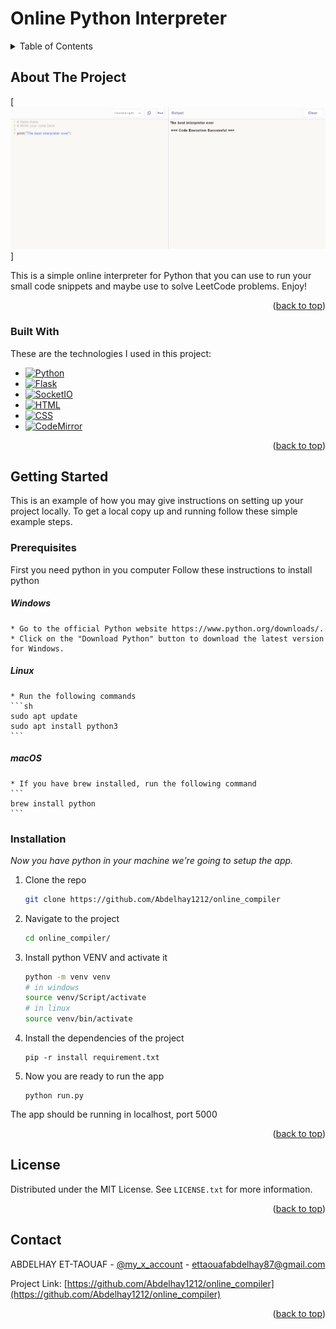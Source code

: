 <!-- Improved compatibility of back to top link: See: https://github.com/othneildrew/Best-README-Template/pull/73 -->
<a id="readme-top"></a>

# Online Python Interpreter

<!-- TABLE OF CONTENTS -->
<details>
  <summary>Table of Contents</summary>
  <ol>
    <li>
      <a href="#about-the-project">About The Project</a>
      <ul>
        <li><a href="#built-with">Built With</a></li>
      </ul>
    </li>
    <li>
      <a href="#getting-started">Getting Started</a>
      <ul>
        <li><a href="#prerequisites">Prerequisites</a></li>
        <li><a href="#installation">Installation</a></li>
      </ul>
    </li>
    <li><a href="#usage">Usage</a></li>
    <li><a href="#roadmap">Roadmap</a></li>
    <li><a href="#contributing">Contributing</a></li>
    <li><a href="#license">License</a></li>
    <li><a href="#contact">Contact</a></li>
    <li><a href="#acknowledgments">Acknowledgments</a></li>
  </ol>
</details>

<!-- ABOUT THE PROJECT -->
## About The Project
[![Product Name Screen Shot][product-screenshot]]

This is a simple online interpreter for Python that you can use to run your small code snippets and maybe use to solve LeetCode problems. Enjoy!

<p align="right">(<a href="#readme-top">back to top</a>)</p>



### Built With

These are the technologies I used in this project:

* [![Python][Python-badge]][Python-url]
* [![Flask][Flask-badge]][Flask-url]
* [![SocketIO][SocketIO-badge]][SocketIO-url]
* [![HTML][HTML-badge]][HTML-url]
* [![CSS][CSS-badge]][CSS-url]
* [![CodeMirror][CodeMirror-badge]][CodeMirror-url]

<p align="right">(<a href="#readme-top">back to top</a>)</p>



<!-- GETTING STARTED -->
## Getting Started

This is an example of how you may give instructions on setting up your project locally.
To get a local copy up and running follow these simple example steps.

### Prerequisites

First you need python in you computer
Follow these instructions to install python

##### Windows
    * Go to the official Python website https://www.python.org/downloads/.
    * Click on the "Download Python" button to download the latest version for Windows.

##### Linux
    * Run the following commands
    ```sh
    sudo apt update
    sudo apt install python3
    ```

##### macOS
    * If you have brew installed, run the following command
    ```
    brew install python
    ```

### Installation

_Now you have python in your machine we're going to setup the app._

1. Clone the repo
    ```sh
    git clone https://github.com/Abdelhay1212/online_compiler
    ```
2. Navigate to the project
    ```sh
    cd online_compiler/
    ```
3. Install python VENV and activate it
    ```sh
    python -m venv venv
    # in windows
    source venv/Script/activate
    # in linux
    source venv/bin/activate
    ```
4. Install the dependencies of the project
    ```
    pip -r install requirement.txt
    ```
5. Now you are ready to run the app
    ```
    python run.py
    ```

The app should be running in localhost, port 5000

<p align="right">(<a href="#readme-top">back to top</a>)</p>



<!-- LICENSE -->
## License

Distributed under the MIT License. See `LICENSE.txt` for more information.

<p align="right">(<a href="#readme-top">back to top</a>)</p>



<!-- CONTACT -->
## Contact

ABDELHAY ET-TAOUAF - [@my_x_account](https://x.com/abdelhay1212) - ettaouafabdelhay87@gmail.com

Project Link: [https://github.com/Abdelhay1212/online_compiler](https://github.com/Abdelhay1212/online_compiler)

<p align="right">(<a href="#readme-top">back to top</a>)</p>



<!-- MARKDOWN LINKS & IMAGES -->
<!-- https://www.markdownguide.org/basic-syntax/#reference-style-links -->
[product-screenshot]: ./interpreter.png

[Python-badge]: https://img.shields.io/badge/Python-3776AB?style=for-the-badge&logo=python&logoColor=white
[Python-url]: https://www.python.org/

[Flask-badge]: https://img.shields.io/badge/Flask-000000?style=for-the-badge&logo=flask&logoColor=white
[Flask-url]: https://flask.palletsprojects.com/

[SocketIO-badge]: https://img.shields.io/badge/Socket.IO-010101?style=for-the-badge&logo=socket.io&logoColor=white
[SocketIO-url]: https://socket.io/

[HTML-badge]: https://img.shields.io/badge/HTML5-E34F26?style=for-the-badge&logo=html5&logoColor=white
[HTML-url]: https://html.com/

[CSS-badge]: https://img.shields.io/badge/CSS3-1572B6?style=for-the-badge&logo=css3&logoColor=white
[CSS-url]: https://www.w3schools.com/css/

[CodeMirror-badge]: https://img.shields.io/badge/CodeMirror-2E9AFE?style=for-the-badge&logo=codemirror&logoColor=white
[CodeMirror-url]: https://codemirror.net/